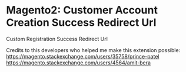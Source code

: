 # Magento2: Customer Account Creation Success Redirect Url
Custom Registration Success Redirect Url

Credits to this developers who helped me make this extension possible:
https://magento.stackexchange.com/users/35758/prince-patel <br/>
https://magento.stackexchange.com/users/4564/amit-bera
